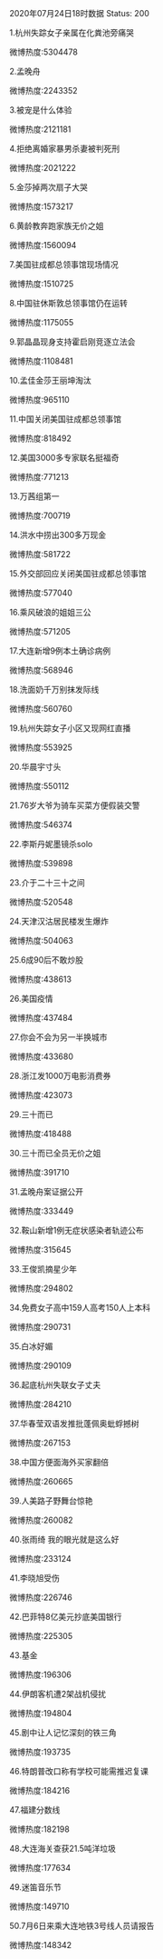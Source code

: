 2020年07月24日18时数据
Status: 200

1.杭州失踪女子亲属在化粪池旁痛哭

微博热度:5304478

2.孟晚舟

微博热度:2243352

3.被宠是什么体验

微博热度:2121181

4.拒绝离婚家暴男杀妻被判死刑

微博热度:2021222

5.金莎掉两次扇子大哭

微博热度:1573217

6.黄龄教奔跑家族无价之姐

微博热度:1560094

7.美国驻成都总领事馆现场情况

微博热度:1510725

8.中国驻休斯敦总领事馆仍在运转

微博热度:1175055

9.郭晶晶现身支持霍启刚竞逐立法会

微博热度:1108481

10.孟佳金莎王丽坤淘汰

微博热度:965110

11.中国关闭美国驻成都总领事馆

微博热度:818492

12.美国3000多专家联名挺福奇

微博热度:771213

13.万茜组第一

微博热度:700719

14.洪水中捞出300多万现金

微博热度:581722

15.外交部回应关闭美国驻成都总领事馆

微博热度:577040

16.乘风破浪的姐姐三公

微博热度:571205

17.大连新增9例本土确诊病例

微博热度:568946

18.洗面奶千万别抹发际线

微博热度:560760

19.杭州失踪女子小区又现网红直播

微博热度:553925

20.华晨宇寸头

微博热度:550112

21.76岁大爷为骑车买菜方便假装交警

微博热度:546374

22.李斯丹妮墨镜杀solo

微博热度:539898

23.介于二十三十之间

微博热度:520548

24.天津汉沽居民楼发生爆炸

微博热度:504063

25.6成90后不敢炒股

微博热度:438613

26.美国疫情

微博热度:437484

27.你会不会为另一半换城市

微博热度:433680

28.浙江发1000万电影消费券

微博热度:423073

29.三十而已

微博热度:418488

30.三十而已全员无价之姐

微博热度:391710

31.孟晚舟案证据公开

微博热度:333449

32.鞍山新增1例无症状感染者轨迹公布

微博热度:315645

33.王俊凯摘星少年

微博热度:294802

34.免费女子高中159人高考150人上本科

微博热度:290731

35.白冰好媚

微博热度:290109

36.起底杭州失联女子丈夫

微博热度:284210

37.华春莹双语发推批蓬佩奥蚍蜉撼树

微博热度:267153

38.中国方便面海外买家翻倍

微博热度:260665

39.人美路子野舞台惊艳

微博热度:260082

40.张雨绮 我的眼光就是这么好

微博热度:233124

41.李晓旭受伤

微博热度:226746

42.巴菲特8亿美元抄底美国银行

微博热度:225305

43.基金

微博热度:196306

44.伊朗客机遭2架战机侵扰

微博热度:194804

45.剧中让人记忆深刻的铁三角

微博热度:193735

46.特朗普改口称有学校可能需推迟复课

微博热度:184216

47.福建分数线

微博热度:182198

48.大连海关查获21.5吨洋垃圾

微博热度:177634

49.迷笛音乐节

微博热度:149710

50.7月6日来乘大连地铁3号线人员请报告

微博热度:148342


